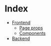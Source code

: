 # Index

- [Frontend](./frontend/index.md)
  - [Page props](./frontend/page-props.md)
  - [Components](./frontend/components.md)
- [Backend](./backend/index.md)
